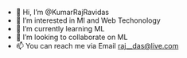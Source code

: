 - 👋 Hi, I’m @KumarRajRavidas
- 👀 I’m interested in Ml and Web Techonology
- 🌱 I’m currently learning ML
- 💞️ I’m looking to collaborate on ML
- 📫 You can reach me via Email raj__das@live.com

<!---
KumarRajRavidas/KumarRajRavidas is a ✨ special ✨ repository because its `README.md` (this file) appears on your GitHub profile.
You can click the Preview link to take a look at your changes.
--->
